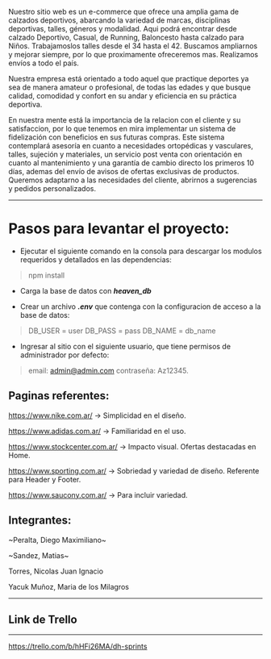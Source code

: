 Nuestro sitio web es un e-commerce que ofrece una amplia gama de calzados deportivos, abarcando la variedad de marcas, disciplinas deportivas, talles, géneros y modalidad. Aqui podrá encontrar desde calzado Deportivo, Casual, de Running, Baloncesto hasta calzado para Niños. 
Trabajamoslos talles desde el 34 hasta el 42. 
Buscamos ampliarnos y mejorar siempre, por lo que proximamente ofreceremos mas. 
Realizamos envíos a todo el país.

Nuestra empresa está orientado a todo aquel que practique deportes ya sea de manera amateur o profesional, de todas las edades y que busque calidad, comodidad y confort en su andar y eficiencia en su práctica deportiva.

En nuestra mente está la importancia de la relacion con el cliente y su satisfaccion, por lo que tenemos en mira implementar un sistema de fidelización con beneficios en sus futuras compras. Este sistema contemplará asesoría en cuanto a necesidades ortopédicas y vasculares, talles, sujeción y materiales, un servicio post venta con orientación en cuanto al mantenimiento y una garantía de cambio directo los primeros 10 días, ademas del envío de avisos de ofertas exclusivas de productos. Queremos adaptarno a las necesidades del cliente, abrirnos a sugerencias y pedidos personalizados.

--------------------

# Pasos para levantar el proyecto:

- Ejecutar el siguiente comando en la consola para descargar los modulos requeridos y detallados en las dependencias:

> npm install

- Carga la base de datos con ***heaven_db***

- Crear un archivo ***.env*** que contenga con la configuracion de acceso a la base de datos:

> DB_USER = user
> DB_PASS = pass
> DB_NAME = db_name

- Ingresar al sitio con el siguiente usuario, que tiene permisos de administrador por defecto:

> email: admin@admin.com
> contraseña: Az12345.




## Paginas referentes:

https://www.nike.com.ar/ → Simplicidad en el diseño.

https://www.adidas.com.ar/ → Familiaridad en el uso.

https://www.stockcenter.com.ar/ → Impacto visual. Ofertas destacadas en Home.

https://www.sporting.com.ar/ → Sobriedad y variedad de diseño. Referente para Header y Footer.

https://www.saucony.com.ar/ → Para incluir variedad.


## Integrantes:

~Peralta, Diego Maximiliano~

~Sandez, Matias~

Torres, Nicolas Juan Ignacio

Yacuk Muñoz, Maria de los Milagros


--------------------------------------------------
## Link de Trello
--------------------------------------------------

https://trello.com/b/hHFi26MA/dh-sprints




